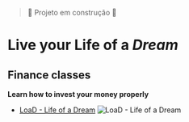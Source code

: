 >:construction: Projeto em construção :construction:
# Live your Life of a *Dream*
## Finance classes
**Learn how to invest your money properly**

* [LoaD - Life of a Dream](https://github.com/RaulSCoelho/LoaD)
![LoaD - Life of a Dream](https://github.com/RaulSCoelho/LoaD/blob/main/public/logo512.png)